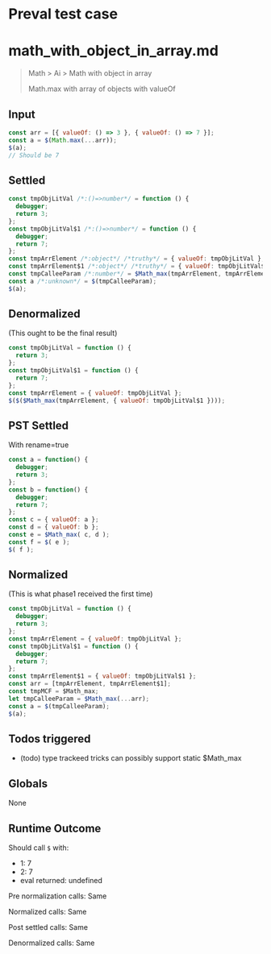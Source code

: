 # Preval test case

# math_with_object_in_array.md

> Math > Ai > Math with object in array
>
> Math.max with array of objects with valueOf

## Input

`````js filename=intro
const arr = [{ valueOf: () => 3 }, { valueOf: () => 7 }];
const a = $(Math.max(...arr));
$(a);
// Should be 7
`````


## Settled


`````js filename=intro
const tmpObjLitVal /*:()=>number*/ = function () {
  debugger;
  return 3;
};
const tmpObjLitVal$1 /*:()=>number*/ = function () {
  debugger;
  return 7;
};
const tmpArrElement /*:object*/ /*truthy*/ = { valueOf: tmpObjLitVal };
const tmpArrElement$1 /*:object*/ /*truthy*/ = { valueOf: tmpObjLitVal$1 };
const tmpCalleeParam /*:number*/ = $Math_max(tmpArrElement, tmpArrElement$1);
const a /*:unknown*/ = $(tmpCalleeParam);
$(a);
`````


## Denormalized
(This ought to be the final result)

`````js filename=intro
const tmpObjLitVal = function () {
  return 3;
};
const tmpObjLitVal$1 = function () {
  return 7;
};
const tmpArrElement = { valueOf: tmpObjLitVal };
$($($Math_max(tmpArrElement, { valueOf: tmpObjLitVal$1 })));
`````


## PST Settled
With rename=true

`````js filename=intro
const a = function() {
  debugger;
  return 3;
};
const b = function() {
  debugger;
  return 7;
};
const c = { valueOf: a };
const d = { valueOf: b };
const e = $Math_max( c, d );
const f = $( e );
$( f );
`````


## Normalized
(This is what phase1 received the first time)

`````js filename=intro
const tmpObjLitVal = function () {
  debugger;
  return 3;
};
const tmpArrElement = { valueOf: tmpObjLitVal };
const tmpObjLitVal$1 = function () {
  debugger;
  return 7;
};
const tmpArrElement$1 = { valueOf: tmpObjLitVal$1 };
const arr = [tmpArrElement, tmpArrElement$1];
const tmpMCF = $Math_max;
let tmpCalleeParam = $Math_max(...arr);
const a = $(tmpCalleeParam);
$(a);
`````


## Todos triggered


- (todo) type trackeed tricks can possibly support static $Math_max


## Globals


None


## Runtime Outcome


Should call `$` with:
 - 1: 7
 - 2: 7
 - eval returned: undefined

Pre normalization calls: Same

Normalized calls: Same

Post settled calls: Same

Denormalized calls: Same
